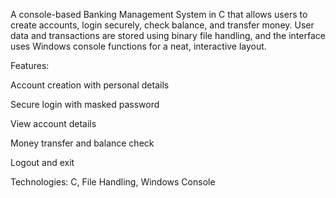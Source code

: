 A console-based Banking Management System in C that allows users to create accounts, login securely, check balance, and transfer money. User data and transactions are stored using binary file handling, and the interface uses Windows console functions for a neat, interactive layout.

Features:

Account creation with personal details

Secure login with masked password

View account details

Money transfer and balance check

Logout and exit

Technologies: C, File Handling, Windows Console

 
